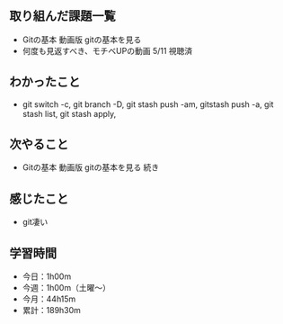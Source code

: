  ## 取り組んだ課題一覧
- Gitの基本 動画版 gitの基本を見る
- 何度も見返すべき、モチベUPの動画 5/11 視聴済
## わかったこと
- git switch -c, git branch -D, git stash push -am, gitstash push -a, git stash list, git stash apply,
## 次やること
- Gitの基本 動画版 gitの基本を見る 続き
## 感じたこと
- git凄い
## 学習時間
- 今日：1h00m
- 今週：1h00m（土曜〜）
- 今月：44h15m
- 累計：189h30m
